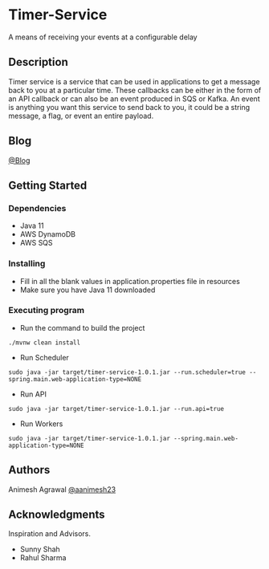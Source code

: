 # Timer-Service

A means of receiving your events at a configurable delay

## Description

Timer service is a service that can be used in applications to get a message back to you at a particular time. These callbacks can be either in the form of an API callback or can also be an event produced in SQS or Kafka. An event is anything you want this service to send back to you, it could be a string message, a flag, or event an entire payload.

## Blog
[@Blog](https://medium.com/@aanimesh23/how-to-schedule-deliveries-of-events-with-a-configurable-time-98060e233238)

## Getting Started

### Dependencies

* Java 11
* AWS DynamoDB
* AWS SQS

### Installing

* Fill in all the blank values in application.properties file in resources
* Make sure you have Java 11 downloaded

### Executing program

* Run the command to build the project
```
./mvnw clean install
```
* Run Scheduler
```
sudo java -jar target/timer-service-1.0.1.jar --run.scheduler=true --spring.main.web-application-type=NONE
```
* Run API
```
sudo java -jar target/timer-service-1.0.1.jar --run.api=true
```
* Run Workers
```
sudo java -jar target/timer-service-1.0.1.jar --spring.main.web-application-type=NONE
```

## Authors

Animesh Agrawal
[@aanimesh23](http://animeshagrawal.com)

## Acknowledgments

Inspiration and Advisors.
* Sunny Shah
* Rahul Sharma